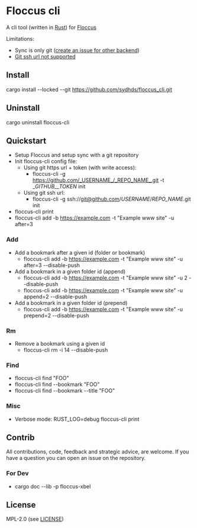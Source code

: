 # Floccus cli

A cli tool (written in [Rust](https://www.rust-lang.org)) for [Floccus](www.floccus.org)

Limitations:
* Sync is only git ([create an issue for other backend](https://github.com/sydhds/floccus_cli/issues/new/choose))
* [Git ssh url not supported](https://github.com/sydhds/floccus_cli/issues/5)

## Install

cargo install --locked --git https://github.com/sydhds/floccus_cli.git

## Uninstall

cargo uninstall floccus-cli

## Quickstart

- Setup Floccus and setup sync with a git repository
- Init floccus-cli config file:
  - Using git https url + token (with write access): 
    - floccus-cli -g https://github.com/_USERNAME_/_REPO_NAME_.git -t __GITHUB__TOKEN_ init
  - Using git ssh url:
    - floccus-cli -g ssh://git@github.com/_USERNAME_/_REPO_NAME_.git init
- floccus-cli print
- floccus-cli add -b https://example.com -t "Example www site" -u after=3

### Add 

* Add a bookmark after a given id (folder or bookmark)
  * floccus-cli add -b https://example.com -t "Example www site" -u after=3 --disable-push
* Add a bookmark in a given folder id (append)
  * floccus-cli add -b https://example.com -t "Example www site" -u 2 --disable-push
  * floccus-cli add -b https://example.com -t "Example www site" -u append=2 --disable-push
* Add a bookmark in a given folder id (prepend)
  * floccus-cli add -b https://example.com -t "Example www site" -u prepend=2 --disable-push

### Rm

* Remove a bookmark using a given id
  * floccus-cli rm -i 14 --disable-push

### Find

* floccus-cli find "FOO"
* floccus-cli find --bookmark "FOO"
* floccus-cli find --bookmark --title "FOO"

### Misc

* Verbose mode: RUST_LOG=debug floccus-cli print

## Contrib

All contributions, code, feedback and strategic advice, are welcome. If you have a question you can open an issue on the repository. 

### For Dev

* cargo doc --lib -p floccus-xbel

## License

MPL-2.0 (see [LICENSE](./LICENSE))